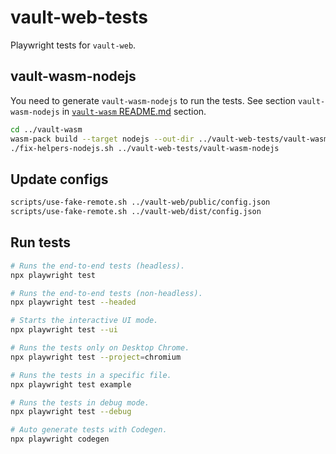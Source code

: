 # vault-web-tests

Playwright tests for `vault-web`.

## vault-wasm-nodejs

You need to generate `vault-wasm-nodejs` to run the tests. See section `vault-wasm-nodejs` in [`vault-wasm`
README.md](../vault-wasm/README.md) section.

```sh
cd ../vault-wasm
wasm-pack build --target nodejs --out-dir ../vault-web-tests/vault-wasm-nodejs --out-name vault-wasm
./fix-helpers-nodejs.sh ../vault-web-tests/vault-wasm-nodejs
```

## Update configs

```sh
scripts/use-fake-remote.sh ../vault-web/public/config.json
scripts/use-fake-remote.sh ../vault-web/dist/config.json
```

## Run tests

```sh
# Runs the end-to-end tests (headless).
npx playwright test

# Runs the end-to-end tests (non-headless).
npx playwright test --headed

# Starts the interactive UI mode.
npx playwright test --ui

# Runs the tests only on Desktop Chrome.
npx playwright test --project=chromium

# Runs the tests in a specific file.
npx playwright test example

# Runs the tests in debug mode.
npx playwright test --debug

# Auto generate tests with Codegen.
npx playwright codegen
```
